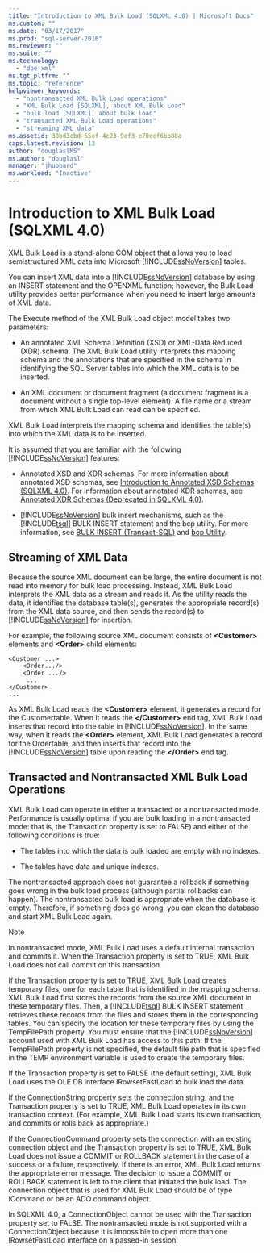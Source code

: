 ```yaml
---
title: "Introduction to XML Bulk Load (SQLXML 4.0) | Microsoft Docs"
ms.custom: ""
ms.date: "03/17/2017"
ms.prod: "sql-server-2016"
ms.reviewer: ""
ms.suite: ""
ms.technology: 
  - "dbe-xml"
ms.tgt_pltfrm: ""
ms.topic: "reference"
helpviewer_keywords: 
  - "nontransacted XML Bulk Load operations"
  - "XML Bulk Load [SQLXML], about XML Bulk Load"
  - "bulk load [SQLXML], about bulk load"
  - "transacted XML Bulk Load operations"
  - "streaming XML data"
ms.assetid: 38bd3cbd-65ef-4c23-9ef3-e70ecf6bb88a
caps.latest.revision: 13
author: "douglaslMS"
ms.author: "douglasl"
manager: "jhubbard"
ms.workload: "Inactive"
---
```

# Introduction to XML Bulk Load (SQLXML 4.0)
  XML Bulk Load is a stand-alone COM object that allows you to load semistructured XML data into Microsoft [!INCLUDE[ssNoVersion](../../../includes/ssnoversion-md.md)] tables.  
  
 You can insert XML data into a [!INCLUDE[ssNoVersion](../../../includes/ssnoversion-md.md)] database by using an INSERT statement and the OPENXML function; however, the Bulk Load utility provides better performance when you need to insert large amounts of XML data.  
  
 The Execute method of the XML Bulk Load object model takes two parameters:  
  
-   An annotated XML Schema Definition (XSD) or XML-Data Reduced (XDR) schema. The XML Bulk Load utility interprets this mapping schema and the annotations that are specified in the schema in identifying the SQL Server tables into which the XML data is to be inserted.  
  
-   An XML document or document fragment (a document fragment is a document without a single top-level element). A file name or a stream from which XML Bulk Load can read can be specified.  
  
 XML Bulk Load interprets the mapping schema and identifies the table(s) into which the XML data is to be inserted.  
  
 It is assumed that you are familiar with the following [!INCLUDE[ssNoVersion](../../../includes/ssnoversion-md.md)] features:  
  
-   Annotated XSD and XDR schemas. For more information about annotated XSD schemas, see [Introduction to Annotated XSD Schemas &#40;SQLXML 4.0&#41;](../../../relational-databases/sqlxml/annotated-xsd-schemas/introduction-to-annotated-xsd-schemas-sqlxml-4-0.md). For information about annotated XDR schemas, see [Annotated XDR Schemas &#40;Deprecated in SQLXML 4.0&#41;](../../../relational-databases/sqlxml/annotated-xsd-schemas/annotated-xdr-schemas-deprecated-in-sqlxml-4-0.md).  
  
-   [!INCLUDE[ssNoVersion](../../../includes/ssnoversion-md.md)] bulk insert mechanisms, such as the [!INCLUDE[tsql](../../../includes/tsql-md.md)] BULK INSERT statement and the bcp utility. For more information, see [BULK INSERT &#40;Transact-SQL&#41;](../../../t-sql/statements/bulk-insert-transact-sql.md) and [bcp Utility](../../../tools/bcp-utility.md).  
  
## Streaming of XML Data  
 Because the source XML document can be large, the entire document is not read into memory for bulk load processing. Instead, XML Bulk Load interprets the XML data as a stream and reads it. As the utility reads the data, it identifies the database table(s), generates the appropriate record(s) from the XML data source, and then sends the record(s) to [!INCLUDE[ssNoVersion](../../../includes/ssnoversion-md.md)] for insertion.  
  
 For example, the following source XML document consists of **\<Customer>** elements and **\<Order>** child elements:  
  
```  
<Customer ...>  
    <Order.../>  
    <Order .../>  
     ...  
</Customer>  
...  
```  
  
 As XML Bulk Load reads the **\<Customer>** element, it generates a record for the Customertable. When it reads the **\</Customer>** end tag, XML Bulk Load inserts that record into the table in [!INCLUDE[ssNoVersion](../../../includes/ssnoversion-md.md)]. In the same way, when it reads the **\<Order>** element, XML Bulk Load generates a record for the Ordertable, and then inserts that record into the [!INCLUDE[ssNoVersion](../../../includes/ssnoversion-md.md)] table upon reading the **\</Order>** end tag.  
  
## Transacted and Nontransacted XML Bulk Load Operations  
 XML Bulk Load can operate in either a transacted or a nontransacted mode. Performance is usually optimal if you are bulk loading in a nontransacted mode: that is, the Transaction property is set to FALSE) and either of the following conditions is true:  
  
-   The tables into which the data is bulk loaded are empty with no indexes.  
  
-   The tables have data and unique indexes.  
  
 The nontransacted approach does not guarantee a rollback if something goes wrong in the bulk load process (although partial rollbacks can happen). The nontransacted bulk load is appropriate when the database is empty. Therefore, if something does go wrong, you can clean the database and start XML Bulk Load again.  
  
> [!NOTE]  
>  In nontransacted mode, XML Bulk Load uses a default internal transaction and commits it. When the Transaction property is set to TRUE, XML Bulk Load does not call commit on this transaction.  
  
 If the Transaction property is set to TRUE, XML Bulk Load creates temporary files, one for each table that is identified in the mapping schema. XML Bulk Load first stores the records from the source XML document in these temporary files. Then, a [!INCLUDE[tsql](../../../includes/tsql-md.md)] BULK INSERT statement retrieves these records from the files and stores them in the corresponding tables. You can specify the location for these temporary files by using the TempFilePath property. You must ensure that the [!INCLUDE[ssNoVersion](../../../includes/ssnoversion-md.md)] account used with XML Bulk Load has access to this path. If the TempFilePath property is not specified, the default file path that is specified in the TEMP environment variable is used to create the temporary files.  
  
 If the Transaction property is set to FALSE (the default setting), XML Bulk Load uses the OLE DB interface IRowsetFastLoad to bulk load the data.  
  
 If the ConnectionString property sets the connection string, and the Transaction property is set to TRUE, XML Bulk Load operates in its own transaction context. (For example, XML Bulk Load starts its own transaction, and commits or rolls back as appropriate.)  
  
 If the ConnectionCommand property sets the connection with an existing connection object and the Transaction property is set to TRUE, XML Bulk Load does not issue a COMMIT or ROLLBACK statement in the case of a success or a failure, respectively. If there is an error, XML Bulk Load returns the appropriate error message. The decision to issue a COMMIT or ROLLBACK statement is left to the client that initiated the bulk load. The connection object that is used for XML Bulk Load should be of type ICommand or be an ADO command object.  
  
 In SQLXML 4.0, a ConnectionObject cannot be used with the Transaction property set to FALSE. The nontransacted mode is not supported with a ConnectionObject because it is impossible to open more than one IRowsetFastLoad interface on a passed-in session.  
  
  
